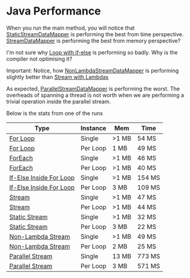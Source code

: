 # Java Performance

When you run the main method, you will notice that [StaticStreamDataMapper](src/com/xnsio/perf/StaticStreamDataMapper.java) is performing the best from time perspective. [StreamDataMapper](src/com/xnsio/perf/StreamDataMapper.java) is performing the best from memory perspective?

I'm not sure why [Loop with if-else](src/com/xnsio/perf/PrimitiveDataMapper.java) is performing so badly. Why is the compiler not optimising it?

Important: Notice, how [NonLambdaStreamDataMapper](src/com/xnsio/perf/NonLambdaStreamDataMapper.java) is performing slightly better than [Stream with Lambdas](src/com/xnsio/perf/StreamDataMapper.java)

As expected, [ParallelStreamDataMapper](src/com/xnsio/perf/ParallelStreamDataMapper.java) is performing the worst. The overheads of spanning a thread is not worth when we are performing a trivial operation inside the parallel stream.

Below is the stats from one of the runs

| Type              | Instance | Mem   | Time    |
|-------------------|----------|-------|-------- |
| [For Loop](src/com/xnsio/perf/ForDataMapper.java)          | Single   |  >1 MB |   54 MS |
| [For Loop](src/com/xnsio/perf/ForDataMapper.java)          | Per Loop | 1 MB |  49 MS |
| [ForEach](src/com/xnsio/perf/ForEachDataMapper.java)           | Single   |  >1 MB |   46 MS |
| [ForEach](src/com/xnsio/perf/ForEachDataMapper.java)           | Per Loop |>1 MB |  40 MS |
| [If-Else Inside For Loop](src/com/xnsio/perf/PrimitiveDataMapper.java)           | Single   |  >1 MB |  154 MS |
| [If-Else Inside For Loop](src/com/xnsio/perf/PrimitiveDataMapper.java)           | Per Loop |  3 MB | 109 MS |
| [Stream](src/com/xnsio/perf/StreamDataMapper.java)            | Single   |  >1 MB |   47 MS |
| [Stream](src/com/xnsio/perf/StreamDataMapper.java)            | Per Loop | >1 MB |  44 MS |
| [Static Stream](src/com/xnsio/perf/StaticStreamDataMapper.java)     | Single   |  >1 MB |   32 MS |
| [Static Stream](src/com/xnsio/perf/StaticStreamDataMapper.java)     | Per Loop |  3 MB |  22 MS |
| [Non-Lambda Stream](src/com/xnsio/perf/NonLambdaStreamDataMapper.java) | Single   |  >1 MB |   49 MS |
| [Non-Lambda Stream](src/com/xnsio/perf/NonLambdaStreamDataMapper.java) | Per Loop | 2 MB |  25 MS |
| [Parallel Stream](src/com/xnsio/perf/ParallelStreamDataMapper.java)   | Single   | 13 MB |  773 MS |
| [Parallel Stream](src/com/xnsio/perf/ParallelStreamDataMapper.java)   | Per Loop | 3 MB | 571 MS |
